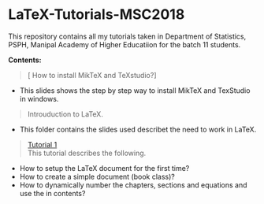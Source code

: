 # LaTeX-Tutorials-MSC2018
This repository contains all my tutorials taken in Department of Statistics, PSPH, Manipal Academy of Higher Educatiion for the batch 11 students. 

**Contents:**

>[ How to install MikTeX and TeXstudio?]
- This slides shows the step by step way to install MikTeX and TexStudio in windows. 

> Introuduction to LaTeX. 
- This folder contains the slides used describet the need to work in LaTeX.

> [Tutorial 1](https://github.com/davidrajdgl/LaTeX-Tutorials-MSC2018/tree/master/tutorial1) <br/>
 This tutorial describes the following.
 - How to setup the LaTeX document for the first time?
 - How to create a simple document (book class)?
 - How to dynamically number the chapters, sections and equations and use the in contents?
 


